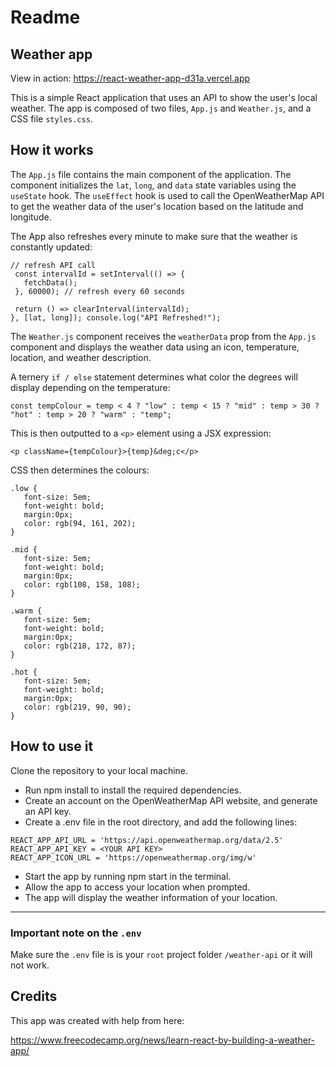 # Readme
## Weather app

View in action: https://react-weather-app-d31a.vercel.app

This is a simple React application that uses an API to show the user's local weather. The app is composed of two files, `App.js` and `Weather.js`, and a CSS file `styles.css`.

## How it works
The `App.js` file contains the main component of the application. The component initializes the `lat`, `long`, and `data` state variables using the `useState` hook. The `useEffect` hook is used to call the OpenWeatherMap API to get the weather data of the user's location based on the latitude and longitude.

The App also refreshes every minute to make sure that the weather is constantly updated: 

 ```
// refresh API call
  const intervalId = setInterval(() => {
    fetchData();
  }, 60000); // refresh every 60 seconds

  return () => clearInterval(intervalId);
}, [lat, long]); console.log("API Refreshed!");
```


The `Weather.js` component receives the `weatherData` prop from the `App.js` component and displays the weather data using an icon, temperature, location, and weather description.

A ternery `if / else` statement determines what color the degrees will display depending on the temperature: 

  ```
const tempColour = temp < 4 ? "low" : temp < 15 ? "mid" : temp > 30 ? "hot" : temp > 20 ? "warm" : "temp";
```

This is then outputted to a `<p>` element using a JSX expression: 

 `<p className={tempColour}>{temp}&deg;c</p>` 
 
 CSS then determines the colours:
 
 ```
.low {
    font-size: 5em;
    font-weight: bold;
    margin:0px;
    color: rgb(94, 161, 202);
}

.mid {
    font-size: 5em;
    font-weight: bold;
    margin:0px;
    color: rgb(108, 158, 108);
}

.warm {
    font-size: 5em;
    font-weight: bold;
    margin:0px;
    color: rgb(218, 172, 87);
}

.hot {
    font-size: 5em;
    font-weight: bold;
    margin:0px;
    color: rgb(219, 90, 90);
}
```


## How to use it
Clone the repository to your local machine.
- Run npm install to install the required dependencies.
- Create an account on the OpenWeatherMap API website, and generate an API key.
- Create a .env file in the root directory, and add the following lines:

```
REACT_APP_API_URL = 'https://api.openweathermap.org/data/2.5'
REACT_APP_API_KEY = <YOUR API KEY>
REACT_APP_ICON_URL = 'https://openweathermap.org/img/w'
```

- Start the app by running npm start in the terminal.
- Allow the app to access your location when prompted.
- The app will display the weather information of your location.

---

### Important note on the `.env` 

Make sure the `.env` file is is your `root` project folder `/weather-api` or it will not work.

## Credits

This app was created with help from here:

https://www.freecodecamp.org/news/learn-react-by-building-a-weather-app/
